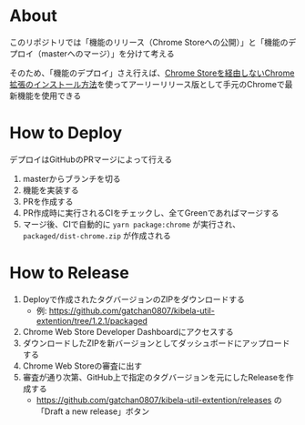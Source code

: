 # About

このリポジトリでは「機能のリリース（Chrome Storeへの公開）」と「機能のデプロイ（masterへのマージ）」を分けて考える

そのため、「機能のデプロイ」さえ行えば、[Chrome Storeを経由しないChrome拡張のインストール方法](https://github.com/gatchan0807/kibela-util-extention/tree/master#chrome-store%E3%82%92%E7%B5%8C%E7%94%B1%E3%81%97%E3%81%AA%E3%81%84%E3%82%A4%E3%83%B3%E3%82%B9%E3%83%88%E3%83%BC%E3%83%AB%E6%96%B9%E6%B3%95)を使ってアーリーリリース版として手元のChromeで最新機能を使用できる

# How to Deploy

デプロイはGitHubのPRマージによって行える

1. masterからブランチを切る
2. 機能を実装する
3. PRを作成する
4. PR作成時に実行されるCIをチェックし、全てGreenであればマージする
5. マージ後、CIで自動的に `yarn package:chrome` が実行され、 `packaged/dist-chrome.zip` が作成される

# How to Release

1. Deployで作成されたタグバージョンのZIPをダウンロードする
    - 例: https://github.com/gatchan0807/kibela-util-extention/tree/1.2.1/packaged
2. Chrome Web Store Developer Dashboardにアクセスする
3. ダウンロードしたZIPを新バージョンとしてダッシュボードにアップロードする
4. Chrome Web Storeの審査に出す
5. 審査が通り次第、GitHub上で指定のタグバージョンを元にしたReleaseを作成する
    - https://github.com/gatchan0807/kibela-util-extention/releases の「Draft a new release」ボタン